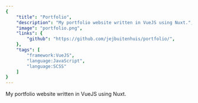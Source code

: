 ```yaml
---
{
	"title": "Portfolio",
	"description": "My portfolio website written in VueJS using Nuxt.",
	"image": "portfolio.png",
	"links": {
		"github": "https://github.com/jejbuitenhuis/portfolio/",
	},
	"tags": [
		"framework:VueJS",
		"language:JavaScript",
		"language:SCSS"
	]
}
---
```


My portfolio website written in VueJS using Nuxt.
